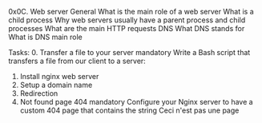 0x0C. Web server
General
What is the main role of a web server
What is a child process
Why web servers usually have a parent process and child processes
What are the main HTTP requests
DNS
What DNS stands for
What is DNS main role

Tasks:
0. Transfer a file to your server
mandatory
Write a Bash script that transfers a file from our client to a server:
1. Install nginx web server
2. Setup a domain name
3. Redirection
4. Not found page 404
mandatory
Configure your Nginx server to have a custom 404 page that contains the string Ceci n'est pas une page
